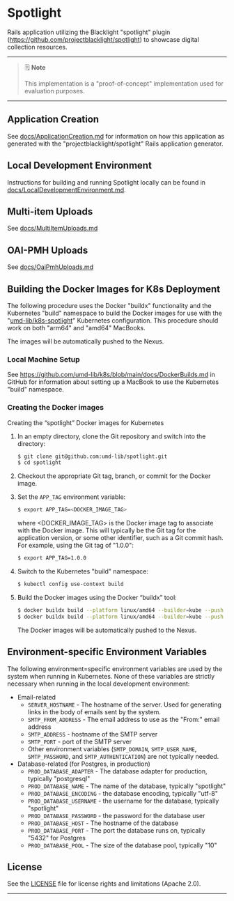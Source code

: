 # Spotlight

Rails application utilizing the Blacklight "spotlight" plugin
(<https://github.com/projectblacklight/spotlight>) to showcase digital
collection resources.

----

> 🗒️ **Note**
>
> This implementation is a "proof-of-concept" implementation used for evaluation
> purposes.

----

## Application Creation

See [docs/ApplicationCreation.md](docs/ApplicationCreation.md) for information
on how this application as generated with the "projectblacklight/spotlight"
Rails application generator.

## Local Development Environment

Instructions for building and running Spotlight locally can be found in
[docs/LocalDevelopmentEnvironment.md](docs/LocalDevelopmentEnvironment.md).

## Multi-item Uploads

See [docs/MultiItemUploads.md](docs/MultiItemUploads.md)

## OAI-PMH Uploads

See [docs/OaiPmhUploads.md](docs/OaiPmhUploads.md)

## Building the Docker Images for K8s Deployment

The following procedure uses the Docker "buildx" functionality and the
Kubernetes "build" namespace to build the Docker images for use with the
"[umd-lib/k8s-spotlight][k8s-spotlight]" Kubernetes configuration. This
procedure should work on both "arm64" and "amd64" MacBooks.

The images will be automatically pushed to the Nexus.

### Local Machine Setup

See <https://github.com/umd-lib/k8s/blob/main/docs/DockerBuilds.md> in GitHub
for information about setting up a MacBook to use the Kubernetes "build"
namespace.

### Creating the Docker images

Creating the “spotlight” Docker images for Kubernetes

1. In an empty directory, clone the Git repository and switch into the
   directory:

    ```zsh
    $ git clone git@github.com:umd-lib/spotlight.git
    $ cd spotlight
    ```

2. Checkout the appropriate Git tag, branch, or commit for the Docker image.

3. Set the `APP_TAG` environment variable:

    ```zsh
    $ export APP_TAG=<DOCKER_IMAGE_TAG>
    ```

   where \<DOCKER_IMAGE_TAG> is the Docker image tag to associate with the
   Docker image. This will typically be the Git tag for the application version,
   or some other identifier, such as a Git commit hash. For example, using
   the Git tag of "1.0.0":

    ```zsh
    $ export APP_TAG=1.0.0
    ```

4. Switch to the Kubernetes "build" namespace:

    ```zsh
    $ kubectl config use-context build
    ```

5. Build the Docker images using the Docker “buildx” tool:

    ```zsh
    $ docker buildx build --platform linux/amd64 --builder=kube --push --no-cache -t docker.lib.umd.edu/spotlight:$APP_TAG -f Dockerfile .
    $ docker buildx build --platform linux/amd64 --builder=kube --push --no-cache -t docker.lib.umd.edu/spotlight-solr:$APP_TAG -f Dockerfile.solr .
    ```

   The Docker images will be automatically pushed to the Nexus.

## Environment-specific Environment Variables

The following environment=specific environment variables are used by the system
 when running in Kubernetes. None of these variables are strictly necessary when
running in the local development environment:

* Email-related
  * `SERVER_HOSTNAME` - The hostname of the server. Used for generating links in
    the body of emails sent by the system.
  * `SMTP_FROM_ADDRESS` - The email address to use as the "From:" email address
  * `SMTP_ADDRESS` - hostname of the SMTP server
  * `SMTP_PORT` - port of the SMTP server
  * Other environment variables (`SMTP_DOMAIN`, `SMTP_USER_NAME`,
    `SMTP_PASSWORD`, and `SMTP_AUTHENTICATION`) are not typically needed.
* Database-related (for Postgres, in production)
  * `PROD_DATABASE_ADAPTER` - The database adapter for production, typically
    "postgresql"
  * `PROD_DATABASE_NAME` - The name of the database, typically "spotlight"
  * `PROD_DATABASE_ENCODING` - the database encoding, typically "utf-8"
  * `PROD_DATABASE_USERNAME` - the username for the database, typically
    "spotlight"
  * `PROD_DATABASE_PASSWORD` - the password for the database user
  * `PROD_DATABASE_HOST` - The hostname of the database
  * `PROD_DATABASE_PORT` - The port the database runs on, typically "5432" for
     Postgres
  * `PROD_DATABASE_POOL` - The size of the database pool, typically "10"

## License

See the [LICENSE](LICENSE.md) file for license rights and limitations
(Apache 2.0).

----

[k8s-spotlight]: https://github.com/umd-lib/k8s-spotlight
